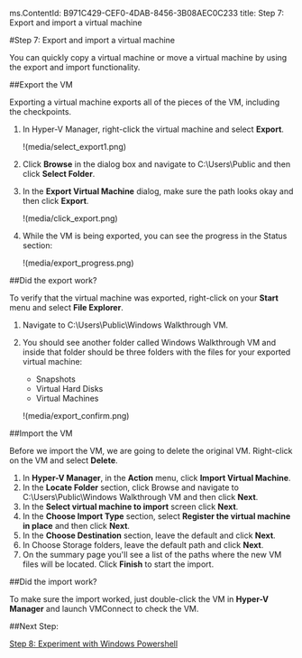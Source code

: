 ms.ContentId: B971C429-CEF0-4DAB-8456-3B08AEC0C233
title: Step 7: Export and import a virtual machine

#Step 7: Export and import a virtual machine

You can quickly copy a virtual machine or move a virtual machine by using the export and import functionality.

##Export the VM

Exporting a virtual machine exports all of the pieces of the VM, including the checkpoints.

1.  In Hyper-V Manager, right-click the virtual machine and select **Export**.
    
    !(media/select_export1.png)
2.  Click **Browse** in the dialog box and navigate to  C:\Users\Public and then click **Select Folder**.
3.  In the **Export Virtual Machine** dialog, make sure the path looks okay and then click **Export**.
    
    !(media/click_export.png)
4.  While the VM is being exported, you can see the progress in the Status section:
    
    !(media/export_progress.png)

##Did the export work?

To verify that the virtual machine was exported, right-click on your **Start** menu and select **File Explorer**.

1.  Navigate to C:\Users\Public\Windows Walkthrough VM.
2.  You should see another folder called Windows Walkthrough VM and inside that folder should be three folders with the files for your exported virtual machine:
    
    *   Snapshots
    *   Virtual Hard Disks
    *   Virtual Machines 
    
    !(media/export_confirm.png)

##Import the VM

Before we import the VM, we are going to delete the original VM.
Right-click on the VM and select **Delete**.

1.  In **Hyper-V Manager**, in the **Action** menu, click **Import Virtual Machine**.
2.  In the **Locate Folder** section, click Browse and navigate to C:\Users\Public\Windows Walkthrough VM  and then click **Next**.
3.  In the **Select virtual machine to import** screen click **Next**.
4.  In the **Choose Import Type** section, select **Register the virtual machine in place** and then click **Next**.
5.  In the **Choose Destination** section, leave the default and click **Next**.
6.  In Choose Storage folders, leave the default path and click **Next**.
7.  On the summary page you'll see a list of the paths where the new VM files will be located.
    Click **Finish** to start the import.

##Did the import work?

To make sure the import worked, just double-click the VM in **Hyper-V Manager** and launch VMConnect to check the VM.

##Next Step:

[Step 8: Experiment with Windows Powershell](walkthrough_powershell.md)


